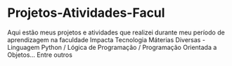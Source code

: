 # Projetos-Atividades-Facul
Aqui estão meus projetos e atividades que realizei durante meu período de aprendizagem na faculdade Impacta Tecnologia
Máterias Diversas - Linguagem Python / Lógica de Programação / Programação Orientada a Objetos... Entre outros
